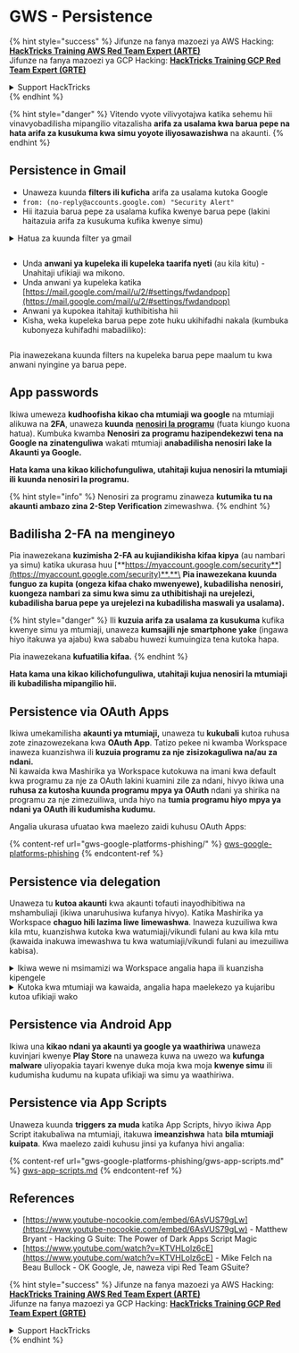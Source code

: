 # GWS - Persistence

{% hint style="success" %}
Jifunze na fanya mazoezi ya AWS Hacking:<img src="../../.gitbook/assets/image (1).png" alt="" data-size="line">[**HackTricks Training AWS Red Team Expert (ARTE)**](https://training.hacktricks.xyz/courses/arte)<img src="../../.gitbook/assets/image (1).png" alt="" data-size="line">\
Jifunze na fanya mazoezi ya GCP Hacking: <img src="../../.gitbook/assets/image (2).png" alt="" data-size="line">[**HackTricks Training GCP Red Team Expert (GRTE)**<img src="../../.gitbook/assets/image (2).png" alt="" data-size="line">](https://training.hacktricks.xyz/courses/grte)

<details>

<summary>Support HackTricks</summary>

* Angalia [**mpango wa usajili**](https://github.com/sponsors/carlospolop)!
* **Jiunge na** 💬 [**kikundi cha Discord**](https://discord.gg/hRep4RUj7f) au [**kikundi cha telegram**](https://t.me/peass) au **tufuatilie** kwenye **Twitter** 🐦 [**@hacktricks\_live**](https://twitter.com/hacktricks\_live)**.**
* **Shiriki mbinu za hacking kwa kuwasilisha PRs kwa** [**HackTricks**](https://github.com/carlospolop/hacktricks) na [**HackTricks Cloud**](https://github.com/carlospolop/hacktricks-cloud) github repos.

</details>
{% endhint %}

{% hint style="danger" %}
Vitendo vyote vilivyotajwa katika sehemu hii vinavyobadilisha mipangilio vitazalisha **arifa za usalama kwa barua pepe na hata arifa za kusukuma kwa simu yoyote iliyosawazishwa** na akaunti.
{% endhint %}

## **Persistence in Gmail**

* Unaweza kuunda **filters ili kuficha** arifa za usalama kutoka Google
* `from: (no-reply@accounts.google.com) "Security Alert"`
* Hii itazuia barua pepe za usalama kufika kwenye barua pepe (lakini haitazuia arifa za kusukuma kufika kwenye simu)

<details>

<summary>Hatua za kuunda filter ya gmail</summary>

(Maelekezo kutoka [**hapa**](https://support.google.com/mail/answer/6579))

1. Fungua [Gmail](https://mail.google.com/).
2. Katika kisanduku cha kutafuta juu, bonyeza Onyesha chaguzi za kutafuta ![photos tune](https://lh3.googleusercontent.com/cD6YR\_YvqXqNKxrWn2NAWkV6tjJtg8vfvqijKT1\_9zVCrl2sAx9jROKhLqiHo2ZDYTE=w36).
3. Ingiza vigezo vyako vya kutafuta. Ikiwa unataka kuangalia kama utafutaji wako umefanya kazi vizuri, angalia ni barua pepe zipi zinaonekana kwa kubonyeza **Tafuta**.
4. Chini ya dirisha la kutafuta, bonyeza **Unda filter**.
5. Chagua unachotaka filter ifanye.
6. Bonyeza **Unda filter**.

Angalia filter yako ya sasa (ili kuifuta) katika [https://mail.google.com/mail/u/0/#settings/filters](https://mail.google.com/mail/u/0/#settings/filters)

</details>

<figure><img src="../../.gitbook/assets/image (331).png" alt=""><figcaption></figcaption></figure>

* Unda **anwani ya kupeleka ili kupeleka taarifa nyeti** (au kila kitu) - Unahitaji ufikiaji wa mikono.
* Unda anwani ya kupeleka katika [https://mail.google.com/mail/u/2/#settings/fwdandpop](https://mail.google.com/mail/u/2/#settings/fwdandpop)
* Anwani ya kupokea itahitaji kuthibitisha hii
* Kisha, weka kupeleka barua pepe zote huku ukihifadhi nakala (kumbuka kubonyeza kuhifadhi mabadiliko):

<figure><img src="../../.gitbook/assets/image (332).png" alt=""><figcaption></figcaption></figure>

Pia inawezekana kuunda filters na kupeleka barua pepe maalum tu kwa anwani nyingine ya barua pepe.

## App passwords

Ikiwa umeweza **kudhoofisha kikao cha mtumiaji wa google** na mtumiaji alikuwa na **2FA**, unaweza **kuunda** [**nenosiri la programu**](https://support.google.com/accounts/answer/185833?hl=en) (fuata kiungo kuona hatua). Kumbuka kwamba **Nenosiri za programu hazipendekezwi tena na Google na zinatenguliwa** wakati mtumiaji **anabadilisha nenosiri lake la Akaunti ya Google.**

**Hata kama una kikao kilichofunguliwa, utahitaji kujua nenosiri la mtumiaji ili kuunda nenosiri la programu.**

{% hint style="info" %}
Nenosiri za programu zinaweza **kutumika tu na akaunti ambazo zina 2-Step Verification** zimewashwa.
{% endhint %}

## Badilisha 2-FA na mengineyo

Pia inawezekana **kuzimisha 2-FA au kujiandikisha kifaa kipya** (au nambari ya simu) katika ukurasa huu [**https://myaccount.google.com/security**](https://myaccount.google.com/security)**.**\
**Pia inawezekana kuunda funguo za kupita (ongeza kifaa chako mwenyewe), kubadilisha nenosiri, kuongeza nambari za simu kwa simu za uthibitishaji na urejelezi, kubadilisha barua pepe ya urejelezi na kubadilisha maswali ya usalama).**

{% hint style="danger" %}
Ili **kuzuia arifa za usalama za kusukuma** kufika kwenye simu ya mtumiaji, unaweza **kumsajili nje smartphone yake** (ingawa hiyo itakuwa ya ajabu) kwa sababu huwezi kumuingiza tena kutoka hapa.

Pia inawezekana **kufuatilia kifaa.**
{% endhint %}

**Hata kama una kikao kilichofunguliwa, utahitaji kujua nenosiri la mtumiaji ili kubadilisha mipangilio hii.**

## Persistence via OAuth Apps

Ikiwa umekamilisha **akaunti ya mtumiaji,** unaweza tu **kukubali** kutoa ruhusa zote zinazowezekana kwa **OAuth App**. Tatizo pekee ni kwamba Workspace inaweza kuanzishwa ili **kuzuia programu za nje zisizokaguliwa na/au za ndani.**\
Ni kawaida kwa Mashirika ya Workspace kutokuwa na imani kwa default kwa programu za nje za OAuth lakini kuamini zile za ndani, hivyo ikiwa una **ruhusa za kutosha kuunda programu mpya ya OAuth** ndani ya shirika na programu za nje zimezuiliwa, unda hiyo na **tumia programu hiyo mpya ya ndani ya OAuth ili kudumisha kudumu.**

Angalia ukurasa ufuatao kwa maelezo zaidi kuhusu OAuth Apps:

{% content-ref url="gws-google-platforms-phishing/" %}
[gws-google-platforms-phishing](gws-google-platforms-phishing/)
{% endcontent-ref %}

## Persistence via delegation

Unaweza tu **kutoa akaunti** kwa akaunti tofauti inayodhibitiwa na mshambuliaji (ikiwa unaruhusiwa kufanya hivyo). Katika Mashirika ya Workspace **chaguo hili lazima liwe** **limewashwa**. Inaweza kuzuiliwa kwa kila mtu, kuanzishwa kutoka kwa watumiaji/vikundi fulani au kwa kila mtu (kawaida inakuwa imewashwa tu kwa watumiaji/vikundi fulani au imezuiliwa kabisa).

<details>

<summary>Ikiwa wewe ni msimamizi wa Workspace angalia hapa ili kuanzisha kipengele</summary>

(Taarifa [iliyokopwa kutoka kwenye hati](https://support.google.com/a/answer/7223765))

Kama msimamizi wa shirika lako (kwa mfano, kazi yako au shule), unadhibiti ikiwa watumiaji wanaweza kutoa ufikiaji kwa akaunti yao ya Gmail. Unaweza kuruhusu kila mtu kuwa na chaguo la kutoa akaunti zao. Au, ruhusu watu tu katika idara fulani kuanzisha uwakilishi. Kwa mfano, unaweza:

* Ongeza msaidizi wa kiutawala kama mwakilishi kwenye akaunti yako ya Gmail ili waweze kusoma na kutuma barua pepe kwa niaba yako.
* Ongeza kundi, kama idara yako ya mauzo, katika Vikundi kama mwakilishi ili kuwapa kila mtu ufikiaji wa akaunti moja ya Gmail.

Watumiaji wanaweza tu kutoa ufikiaji kwa mtumiaji mwingine katika shirika moja, bila kujali kikoa chao au kitengo chao cha shirika.

#### Mipaka na vizuizi vya uwakilishi

* **Ruhusu watumiaji kutoa ufikiaji wa sanduku lao la barua kwa kundi la Google** chaguo: Ili kutumia chaguo hili, lazima iwe imewashwa kwa OU ya akaunti iliyotolewa na kwa kila mwanachama wa kundi la OU. Wanachama wa kundi wanaotegemea OU bila chaguo hili kuanzishwa hawawezi kufikia akaunti iliyotolewa.
* Kwa matumizi ya kawaida, watumiaji 40 wanaoweza kutoa ufikiaji wanaweza kufikia akaunti ya Gmail kwa wakati mmoja. Matumizi ya juu ya wastani na mwakilishi mmoja au zaidi yanaweza kupunguza idadi hii.
* Mchakato wa kiotomatiki ambao mara kwa mara unapata Gmail pia unaweza kupunguza idadi ya wawakilishi wanaoweza kufikia akaunti kwa wakati mmoja. Mchakato haya ni pamoja na APIs au nyongeza za kivinjari zinazopata Gmail mara kwa mara.
* Akaunti moja ya Gmail inasaidia hadi wawakilishi 1,000 pekee. Kundi katika Vikundi kinahesabiwa kama mwakilishi mmoja kuelekea kikomo.
* Uwakilishi hauongeza mipaka kwa akaunti ya Gmail. Akaunti za Gmail zenye watumiaji waliotolewa zina mipaka na sera za kawaida za akaunti ya Gmail. Kwa maelezo zaidi, tembelea [Mipaka na sera za Gmail](https://support.google.com/a/topic/28609).

#### Hatua ya 1: Washa uwakilishi wa Gmail kwa watumiaji wako

**Kabla hujaanza:** Ili kutumia mipangilio kwa watumiaji fulani, weka akaunti zao katika [kitengo cha shirika](https://support.google.com/a/topic/1227584).

1.  [Ingia](https://admin.google.com/) kwenye [Google Admin console](https://support.google.com/a/answer/182076).

Ingia kwa kutumia _akaunti ya msimamizi_, si akaunti yako ya sasa CarlosPolop@gmail.com
2. Katika console ya Admin, nenda kwenye Menyu ![](https://storage.googleapis.com/support-kms-prod/JxKYG9DqcsormHflJJ8Z8bHuyVI5YheC0lAp)![na kisha](https://storage.googleapis.com/support-kms-prod/Th2Tx0uwPMOhsMPn7nRXMUo3vs6J0pto2DTn)![](https://storage.googleapis.com/support-kms-prod/ocGtUSENh4QebLpvZcmLcNRZyaTBcolMRSyl) **Apps**![na kisha](https://storage.googleapis.com/support-kms-prod/Th2Tx0uwPMOhsMPn7nRXMUo3vs6J0pto2DTn)**Google Workspace**![na kisha](https://storage.googleapis.com/support-kms-prod/Th2Tx0uwPMOhsMPn7nRXMUo3vs6J0pto2DTn)**Gmail**![na kisha](https://storage.googleapis.com/support-kms-prod/Th2Tx0uwPMOhsMPn7nRXMUo3vs6J0pto2DTn)**Mipangilio ya mtumiaji**.
3. Ili kutumia mipangilio kwa kila mtu, acha kitengo cha juu cha shirika kikiwa kimechaguliwa. Vinginevyo, chagua [kitengo cha shirika](https://support.google.com/a/topic/1227584) cha mtoto.
4. Bonyeza **Uwakilishi wa Barua**.
5. Angalia kisanduku cha **Ruhusu watumiaji kutoa ufikiaji wa sanduku lao la barua kwa watumiaji wengine katika kikoa**.
6. (Hiari) Ili kuruhusu watumiaji kubaini ni taarifa zipi za mtumaji zinazojumuishwa katika ujumbe wa uwakilishi unaotumwa kutoka kwa akaunti yao, angalia kisanduku cha **Ruhusu watumiaji kubinafsisha mipangilio hii**.
7. Chagua chaguo kwa taarifa za mtumaji za default zinazojumuishwa katika ujumbe unaotumwa na wawakilishi:
* **Onyesha mmiliki wa akaunti na mwakilishi aliyemtuma barua pepe**—Ujumbe unajumuisha anwani za barua pepe za mmiliki wa akaunti ya Gmail na mwakilishi.
* **Onyesha mmiliki wa akaunti pekee**—Ujumbe unajumuisha anwani ya barua pepe ya mmiliki wa akaunti ya Gmail pekee. Anwani ya barua pepe ya mwakilishi haijajumuishwa.
8. (Hiari) Ili kuruhusu watumiaji kuongeza kundi katika Vikundi kama mwakilishi, angalia kisanduku cha **Ruhusu watumiaji kutoa ufikiaji wa sanduku lao la barua kwa kundi la Google**.
9. Bonyeza **Hifadhi**. Ikiwa umeanzisha kitengo cha shirika cha mtoto, unaweza kuwa na uwezo wa **Kurithi** au **Kuzidi** mipangilio ya kitengo cha shirika cha mzazi.
10. (Hiari) Ili kuwasha uwakilishi wa Gmail kwa vitengo vingine vya shirika, rudia hatua za 3–9.

Mabadiliko yanaweza kuchukua hadi masaa 24 lakini kawaida hutokea haraka zaidi. [Jifunze zaidi](https://support.google.com/a/answer/7514107)

#### Hatua ya 2: Wape watumiaji kuweka wawakilishi kwa akaunti zao

Baada ya kuwasha uwakilishi, watumiaji wako wanaenda kwenye mipangilio yao ya Gmail ili kuwateua wawakilishi. Wawakilishi wanaweza kisha kusoma, kutuma, na kupokea ujumbe kwa niaba ya mtumiaji.

Kwa maelezo zaidi, waelekeze watumiaji kwenye [Wakilishi na ushirikiano kwenye barua pepe](https://support.google.com/a/users/answer/138350).

</details>

<details>

<summary>Kutoka kwa mtumiaji wa kawaida, angalia hapa maelekezo ya kujaribu kutoa ufikiaji wako</summary>

(Taarifa iliyokopwa [**kutoka kwenye hati**](https://support.google.com/mail/answer/138350))

Unaweza kuongeza hadi wawakilishi 10.

Ikiwa unatumia Gmail kupitia kazi yako, shule, au shirika lingine:

* Unaweza kuongeza hadi wawakilishi 1000 ndani ya shirika lako.
* Kwa matumizi ya kawaida, wawakilishi 40 wanaweza kufikia akaunti ya Gmail kwa wakati mmoja.
* Ikiwa unatumia michakato ya kiotomatiki, kama APIs au nyongeza za kivinjari, wawakilishi wachache wanaweza kufikia akaunti ya Gmail kwa wakati mmoja.

1. Kwenye kompyuta yako, fungua [Gmail](https://mail.google.com/). Huwezi kuongeza wawakilishi kutoka kwenye programu ya Gmail.
2. Katika kona ya juu kulia, bonyeza Mipangilio ![Settings](https://lh3.googleusercontent.com/p3J-ZSPOLtuBBR\_ofWTFDfdgAYQgi8mR5c76ie8XQ2wjegk7-yyU5zdRVHKybQgUlQ=w36-h36) ![na kisha](https://lh3.googleusercontent.com/3\_l97rr0GvhSP2XV5OoCkV2ZDTIisAOczrSdzNCBxhIKWrjXjHucxNwocghoUa39gw=w36-h36) **Tazama mipangilio yote**.
3. Bonyeza tab ya **Akaunti na Uagizaji** au **Akaunti**.
4. Katika sehemu ya "Ruhusu ufikiaji kwa akaunti yako", bonyeza **Ongeza akaunti nyingine**. Ikiwa unatumia Gmail kupitia kazi yako au shule, shirika lako linaweza kuzuia uwakilishi wa barua pepe. Ikiwa huoni mipangilio hii, wasiliana na msimamizi wako.
* Ikiwa huoni Ruhusu ufikiaji kwa akaunti yako, basi imezuiliwa.
5.  Ingiza anwani ya barua pepe ya mtu unayetaka kuongeza. Ikiwa unatumia Gmail kupitia kazi yako, shule, au shirika lingine, na msimamizi wako anaruhusu, unaweza kuingiza anwani ya barua pepe ya kundi. Kundi hili lazima liwe na kikoa sawa na shirika lako. Wanachama wa nje wa kundi wanakabiliwa na ufikiaji wa uwakilishi.\
\
**Muhimu:** Ikiwa akaunti unayotoa ni akaunti mpya au nenosiri limebadilishwa, Msimamizi lazima azime sharti la kubadilisha nenosiri unapojisajili mara ya kwanza.

* [Jifunze jinsi Msimamizi anaweza kuunda mtumiaji](https://support.google.com/a/answer/33310).
* [Jifunze jinsi Msimamizi anaweza kubadilisha nenosiri](https://support.google.com/a/answer/33319).

6\. Bonyeza **Hatua inayofuata** ![na kisha](https://lh3.googleusercontent.com/QbWcYKta5vh\_4-OgUeFmK-JOB0YgLLoGh69P478nE6mKdfpWQniiBabjF7FVoCVXI0g=h36) **Tuma barua pepe ili kutoa ufikiaji**.

Mtu uliyemongeza atapata barua pepe ikimuuliza kuthibitisha. Mwaliko unakoma baada ya wiki moja.

Ikiwa umeongeza kundi, wanachama wote wa kundi watakuwa wawakilishi bila haja ya kuthibitisha.

Kumbuka: Inaweza kuchukua hadi masaa 24 kwa uwakilishi kuanza kufanya kazi.

</details>

## Persistence via Android App

Ikiwa una **kikao ndani ya akaunti ya google ya waathiriwa** unaweza kuvinjari kwenye **Play Store** na unaweza kuwa na uwezo wa **kufunga malware** uliyopakia tayari kwenye duka moja kwa moja **kwenye simu** ili kudumisha kudumu na kupata ufikiaji wa simu ya waathiriwa.

## **Persistence via** App Scripts

Unaweza kuunda **triggers za muda** katika App Scripts, hivyo ikiwa App Script itakubaliwa na mtumiaji, itakuwa **imeanzishwa** hata **bila mtumiaji kuipata**. Kwa maelezo zaidi kuhusu jinsi ya kufanya hivi angalia:

{% content-ref url="gws-google-platforms-phishing/gws-app-scripts.md" %}
[gws-app-scripts.md](gws-google-platforms-phishing/gws-app-scripts.md)
{% endcontent-ref %}

## References

* [https://www.youtube-nocookie.com/embed/6AsVUS79gLw](https://www.youtube-nocookie.com/embed/6AsVUS79gLw) - Matthew Bryant - Hacking G Suite: The Power of Dark Apps Script Magic
* [https://www.youtube.com/watch?v=KTVHLolz6cE](https://www.youtube.com/watch?v=KTVHLolz6cE) - Mike Felch na Beau Bullock - OK Google, Je, naweza vipi Red Team GSuite?

{% hint style="success" %}
Jifunze na fanya mazoezi ya AWS Hacking:<img src="../../.gitbook/assets/image (1).png" alt="" data-size="line">[**HackTricks Training AWS Red Team Expert (ARTE)**](https://training.hacktricks.xyz/courses/arte)<img src="../../.gitbook/assets/image (1).png" alt="" data-size="line">\
Jifunze na fanya mazoezi ya GCP Hacking: <img src="../../.gitbook/assets/image (2).png" alt="" data-size="line">[**HackTricks Training GCP Red Team Expert (GRTE)**<img src="../../.gitbook/assets/image (2).png" alt="" data-size="line">](https://training.hacktricks.xyz/courses/grte)

<details>

<summary>Support HackTricks</summary>

* Angalia [**mpango wa usajili**](https://github.com/sponsors/carlospolop)!
* **Jiunge na** 💬 [**kikundi cha Discord**](https://discord.gg/hRep4RUj7f) au [**kikundi cha telegram**](https://t.me/peass) au **tufuatilie** kwenye **Twitter** 🐦 [**@hacktricks\_live**](https://twitter.com/hacktricks\_live)**.**
* **Shiriki mbinu za hacking kwa kuwasilisha PRs kwa** [**HackTricks**](https://github.com/carlospolop/hacktricks) na [**HackTricks Cloud**](https://github.com/carlospolop/hacktricks-cloud) github repos.

</details>
{% endhint %}
